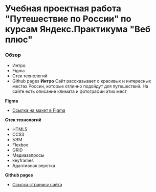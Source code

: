 # Учебная проектная работа "Путешествие по России" по курсам Яндекс.Практикума "Веб плюс"

### Обзор
* Интро
* Figma
* Стек технологий
* Github pages
**Интро**
Сайт рассказывает о красивых и интересных местах России, которые отлично подойдут для путешествий. На сайте есть описание климата и фотографии этих мест.


**Figma**

* [Ссылка на макет в Figma](https://www.figma.com/file/5S2WSbEFL6awjVWJ0NWL8Q/Sprint-3_-Russia-_-desktop-mobile?node-id=28503%3A0)

**Стек технологий**
* HTML5
* CCS3
* БЭМ 
* Flexbox
* GRID
* Медиазапросы
* keyframes
* Адаптивная верстка

**Github pages**

* [Ссылка страницу сайта](https://danila4191.github.io/Russian-travel/)
